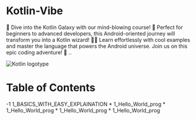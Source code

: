 # Kotlin-Vibe

🚀 Dive into the Kotlin Galaxy with our mind-blowing course! 🌌 Perfect for beginners to advanced developers, this Android-oriented journey will transform you into a Kotlin wizard! 🧙‍♂️ Learn effortlessly with cool examples and master the language that powers the Android universe. Join us on this epic coding adventure! 🌟
..

![Kotlin logotype](https://github.com/alidehkhodaei/kotlin-cheatsheet/raw/main/images/kotlin_logotype.jpg)

# Table of Contents
 -1 1_BASICS_WITH_EASY_EXPLAINATION
     * 1_Hello_World_prog
     * 1_Hello_World_prog
     * 1_Hello_World_prog
     * 1_Hello_World_prog
